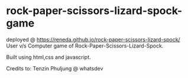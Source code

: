 # rock-paper-scissors-lizard-spock-game
deployed @ https://reneda.github.io/rock-paper-scissors-lizard-spock/
User v/s Computer game of Rock-Paper-Scissors-Lizard-Spock.

Built using html,css and javascript.

Credits to: Tenzin Phuljung @ whatsdev
